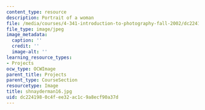 ```yaml
---
content_type: resource
description: Portrait of a woman
file: /media/courses/4-341-introduction-to-photography-fall-2002/dc2241980c4fee32ac1c9a8ecf90a37d_shnayderman16.jpg
file_type: image/jpeg
image_metadata:
  caption: ''
  credit: ''
  image-alt: ''
learning_resource_types:
- Projects
ocw_type: OCWImage
parent_title: Projects
parent_type: CourseSection
resourcetype: Image
title: shnayderman16.jpg
uid: dc224198-0c4f-ee32-ac1c-9a8ecf90a37d
---
```

